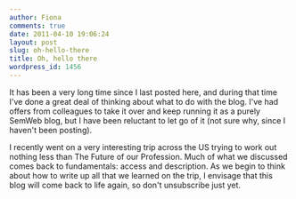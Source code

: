 ```yaml
---
author: Fiona
comments: true
date: 2011-04-10 19:06:24
layout: post
slug: oh-hello-there
title: Oh, hello there
wordpress_id: 1456
---
```


It has been a very long time since I last posted here, and during that time I've done a great deal of thinking about what to do with the blog. I've had offers from colleagues to take it over and keep running it as a purely SemWeb blog, but I have been reluctant to let go of it (not sure why, since I haven't been posting). 

I recently went on a very interesting trip across the US trying to work out nothing less than The Future of our Profession. Much of what we discussed comes back to fundamentals: access and description. As we begin to think about how to write up all that we learned on the trip, I envisage that this blog will come back to life again, so don't unsubscribe just yet. 
